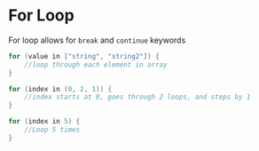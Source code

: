 # For Loop

For loop allows for ```break``` and ```continue``` keywords

```c
for (value in ["string", "string2"]) {
    //loop through each element in array
}
```

```c
for (index in (0, 2, 1)) {
    //index starts at 0, goes through 2 loops, and steps by 1
}
```

```c
for (index in 5) {
    //Loop 5 times
}
```